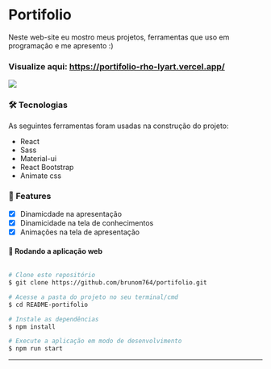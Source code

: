# Portifolio 

Neste web-site eu mostro meus projetos, ferramentas que uso em programação e me apresento :)

### Visualize aqui: https://portifolio-rho-lyart.vercel.app/

<img src='https://i.imgur.com/iX6KpEx.png' heigth:10rem width:50rem/>

### 🛠 Tecnologias

As seguintes ferramentas foram usadas na construção do projeto:

- React
- Sass
- Material-ui
- React Bootstrap
- Animate css

### 🏁 Features

- [x] Dinamicdade na apresentação
- [x] Dinamicidade na tela de conhecimentos
- [x] Animações na tela de apresentação

#### 🧭 Rodando a aplicação web

```bash

# Clone este repositório
$ git clone https://github.com/brunom764/portifolio.git

# Acesse a pasta do projeto no seu terminal/cmd
$ cd README-portifolio

# Instale as dependências
$ npm install

# Execute a aplicação em modo de desenvolvimento
$ npm run start


```

---

